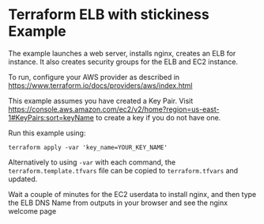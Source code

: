 # Terraform ELB with stickiness Example

The example launches a web server, installs nginx, creates an ELB for instance. It also creates security groups for the ELB and EC2 instance. 

To run, configure your AWS provider as described in https://www.terraform.io/docs/providers/aws/index.html

This example assumes you have created a Key Pair. Visit
https://console.aws.amazon.com/ec2/v2/home?region=us-east-1#KeyPairs:sort=keyName
to create a key if you do not have one. 

Run this example using:

    terraform apply -var 'key_name=YOUR_KEY_NAME'

Alternatively to using `-var` with each command, the `terraform.template.tfvars` file can be copied to `terraform.tfvars` and updated.

Wait a couple of minutes for the EC2 userdata to install nginx, and then type the ELB DNS Name from outputs in your browser and see the nginx welcome page
